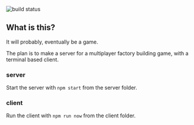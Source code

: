 ![build status](https://img.shields.io/github/workflow/status/dunstad/ALGSC/Node.js%20CI/develop)

## What is this?

It will probably, eventually be a game.

The plan is to make a server for a multiplayer factory building game, with a terminal based client.

### server

Start the server with ```npm start``` from the server folder.

### client

Run the client with ```npm run now``` from the client folder.

